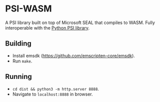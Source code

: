 # PSI-WASM

A PSI library built on top of Microsoft SEAL that compiles to WASM. Fully interoperable with the [Python PSI library](https://github.com/bit-ml/Private-Set-Intersection).

## Building
- Install emsdk (https://github.com/emscripten-core/emsdk).
- Run `make`.

## Running
- `cd dist && python3 -m http.server 8888`.
- Navigate to `localhost:8888` in browser.
